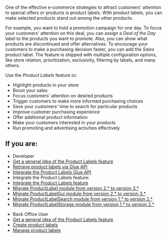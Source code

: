 One of the effective e-commerce strategies to attract customers' attention to special offers or products is product labels. With product labels, you can make selected products stand out among the other products. 

For example, you want to hold a promotion campaign for one day. To focus your customers' attention on this deal, you can assign a *Deal of the Day* label to the products you want to promote. Also, you can show what products are discontinued and offer alternatives. To encourage your customers to make a purchasing decision faster, you can add the *Sales* product label. The feature is shipped with multiple configuration options, like store relation, prioritization, exclusivity, filtering by labels, and many others. 

Use the *Product Labels* feature to:

* Highlight products in your store
* Boost your sales
* Focus customers' attention on desired products
* Trigger customers to make more informed purchasing choices
* Save your customers' time to search for particular products
* Improve customer purchasing experience
* Offer additional product information
* Make your customers interested in your products
* Run promoting and advertising activities effectively

## If you are:


<div class="mr-container">
    <div class="mr-list-container">
        <!-- col1 -->
        <div class="mr-col">
            <ul class="mr-list mr-list-green">
                <li class="mr-title">Developer</li>
                <li><a href="https://documentation.spryker.com/docs/product-labels-feature-overview" class="mr-link">Get a general idea of the Product Labels feature</a></li>
                <li><a href="https://documentation.spryker.com/docs/retrieving-product-labels" class="mr-link">Retrieve product labels via Glue API</a></li>
                <li><a href="https://documentation.spryker.com/docs/glue-api-product-labels-feature-integration" class="mr-link">Integrate the Product Labels Glue API</a></li>
                 <li>Integrate the Product Labels feature:</li>
          <li><a href="https://documentation.spryker.com/docs/product-labels-feature-integration" class="mr-link">Integrate the Product Labels feature</a></li>
            <li><a href="https://documentation.spryker.com/docs/mg-product-label#upgrading-from-version-2---to-version-3--" class="mr-link">Migrate ProductLabel module from version 2.* to version 3.* </a></li>
                <li><a href="https://documentation.spryker.com/docs/en/mg-product-label-gui#upgrading-from-version-2---to-version-3--" class="mr-link">Migrate ProductLabelGui module from version 2.* to version 3.* </a></li>
                <li><a href="https://documentation.spryker.com/docs/migration-guide-productlabelsearch#upgrading-from-version-1---to-version-2--" class="mr-link">Migrate ProductLabelSearch module from version 1.* to version 2.* </a></li>
                <li><a href="https://documentation.spryker.com/docs/migration-guide-productlabelstorage#upgrading-from-version-1---to-version-2--" class="mr-link">Migrate ProductLabelStorage module from version 1.* to version 2.* </a></li>
            </ul>
        </div>
        <!-- col2 -->
        <div class="mr-col">
            <ul class="mr-list mr-list-blue">
                <li class="mr-title"> Back Office User</li>
                <li><a href="https://documentation.spryker.com/docs/product-labels-feature-overview" class="mr-link">Get a general idea of the Product Labels feature</a></li>
       <li><a href="https://documentation.spryker.com/docs/en/creating-product-labels" class="mr-link">Create product labels</a></li>
              <li><a href="https://documentation.spryker.com/docs/managing-product-labels" class="mr-link">Manage product labels</a></li>
            </ul>
        </div>
    </div>
</div>


